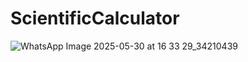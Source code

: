 # ScientificCalculator

![WhatsApp Image 2025-05-30 at 16 33 29_34210439](https://github.com/user-attachments/assets/5337de8a-eeac-4293-bdc7-0d3b4dec2858)
